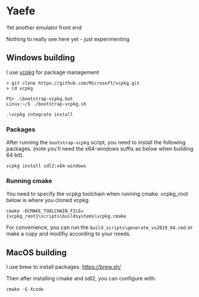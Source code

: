 # Yaefe
Yet another emulator front end

Nothing to really see here yet - just experimenting

## Windows building

I use [vcpkg](https://github.com/microsoft/vcpkg) for package management

```
> git clone https://github.com/Microsoft/vcpkg.git
> cd vcpkg

PS> .\bootstrap-vcpkg.bat
Linux:~/$ ./bootstrap-vcpkg.sh

.\vcpkg integrate install
```


### Packages

After running the `bootstrap-vcpkg` script, you need to install the following packages.
(note you'll need the x64-windows suffix as below when building 64 bit).

```
vcpkg install sdl2:x64-windows
```

### Running cmake

You need to specify the vcpkg toolchain when running cmake.
vcpkg_root below is where you cloned vcpkg.

```
cmake -DCMAKE_TOOLCHAIN_FILE={vcpkg_root}\scripts\buildsystems\vcpkg.cmake
```

For convenience, you can run the `build_scripts\generate_vs2019_64.cmd` or make a copy
and modifiy according to your needs.

## MacOS building

I use brew to install packages. https://brew.sh/

Then after installing cmake and sdl2, you can configure with:

```
cmake -G Xcode
```
